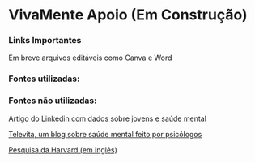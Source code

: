 # VivaMente Apoio (Em Construção)


### Links Importantes

Em breve arquivos editáveis como Canva e Word 

### Fontes utilizadas: 

### Fontes não utilizadas:
[Artigo do Linkedin com dados sobre jovens e saúde mental](https://www.linkedin.com/pulse/39-dos-jovens-entre-18-e-24-anos-classificam-sua-como-sheila/?originalSubdomain=pt)

[Televita, um blog sobre saúde mental feito por psicólogos](https://www.telavita.com.br/blog/author/arthur-andrade/)

[Pesquisa da Harvard (em inglês)](https://www.gse.harvard.edu/ideas/news/23/10/mental-health-challenges-young-adults-illuminated-new-report )
